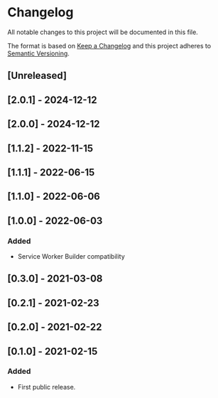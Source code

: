 # Changelog

All notable changes to this project will be documented in this file.

The format is based on [Keep a Changelog](http://keepachangelog.com/en/1.0.0/)
and this project adheres to [Semantic Versioning](http://semver.org/spec/v2.0.0.html).

## [Unreleased]

## [2.0.1] - 2024-12-12

## [2.0.0] - 2024-12-12

## [1.1.2] - 2022-11-15

## [1.1.1] - 2022-06-15

## [1.1.0] - 2022-06-06

## [1.0.0] - 2022-06-03

### Added

- Service Worker Builder compatibility

## [0.3.0] - 2021-03-08

## [0.2.1] - 2021-02-23

## [0.2.0] - 2021-02-22

## [0.1.0] - 2021-02-15

### Added

- First public release.
